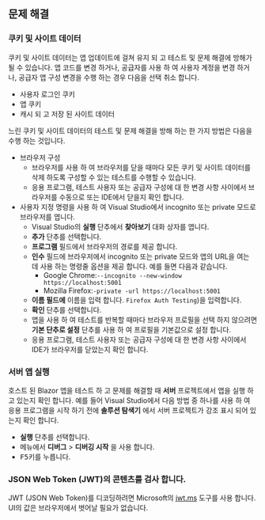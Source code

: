 ## <a name="troubleshoot"></a>문제 해결

### <a name="cookies-and-site-data"></a>쿠키 및 사이트 데이터

쿠키 및 사이트 데이터는 앱 업데이트에 걸쳐 유지 되 고 테스트 및 문제 해결에 방해가 될 수 있습니다. 앱 코드를 변경 하거나, 공급자를 사용 하 여 사용자 계정을 변경 하거나, 공급자 앱 구성 변경을 수행 하는 경우 다음을 선택 취소 합니다.

* 사용자 로그인 쿠키
* 앱 쿠키
* 캐시 되 고 저장 된 사이트 데이터

느린 쿠키 및 사이트 데이터의 테스트 및 문제 해결을 방해 하는 한 가지 방법은 다음을 수행 하는 것입니다.

* 브라우저 구성
  * 브라우저를 사용 하 여 브라우저를 닫을 때마다 모든 쿠키 및 사이트 데이터를 삭제 하도록 구성할 수 있는 테스트를 수행할 수 있습니다.
  * 응용 프로그램, 테스트 사용자 또는 공급자 구성에 대 한 변경 사항 사이에서 브라우저를 수동으로 또는 IDE에서 닫을지 확인 합니다.
* 사용자 지정 명령을 사용 하 여 Visual Studio에서 incognito 또는 private 모드로 브라우저를 엽니다.
  * Visual Studio의 **실행** 단추에서 **찾아보기** 대화 상자를 엽니다.
  * **추가** 단추를 선택합니다.
  * **프로그램** 필드에서 브라우저의 경로를 제공 합니다.
  * **인수** 필드에 브라우저에서 incognito 또는 private 모드와 앱의 URL을 여는 데 사용 하는 명령줄 옵션을 제공 합니다. 예를 들면 다음과 같습니다.
    * Google Chrome:`--incognito --new-window https://localhost:5001`
    * Mozilla Firefox:`-private -url https://localhost:5001`
  * **이름 필드에** 이름을 입력 합니다. `Firefox Auth Testing`)을 입력합니다.
  * **확인** 단추를 선택합니다.
  * 앱을 사용 하 여 테스트를 반복할 때마다 브라우저 프로필을 선택 하지 않으려면 **기본 단추로 설정** 단추를 사용 하 여 프로필을 기본값으로 설정 합니다.
  * 응용 프로그램, 테스트 사용자 또는 공급자 구성에 대 한 변경 사항 사이에서 IDE가 브라우저를 닫았는지 확인 합니다.

### <a name="run-the-server-app"></a>서버 앱 실행

호스트 된 Blazor 앱을 테스트 하 고 문제를 해결할 때 **서버** 프로젝트에서 앱을 실행 하 고 있는지 확인 합니다. 예를 들어 Visual Studio에서 다음 방법 중 하나를 사용 하 여 응용 프로그램을 시작 하기 전에 **솔루션 탐색기** 에서 서버 프로젝트가 강조 표시 되어 있는지 확인 합니다.

* **실행** 단추를 선택합니다.
* 메뉴에서 **디버그**  >  **디버깅 시작** 을 사용 합니다.
* <kbd>F5</kbd>키를 누릅니다.

### <a name="inspect-the-content-of-a-json-web-token-jwt"></a>JSON Web Token (JWT)의 콘텐츠를 검사 합니다.

JWT (JSON Web Token)를 디코딩하려면 Microsoft의 [jwt.ms](https://jwt.ms/) 도구를 사용 합니다. UI의 값은 브라우저에서 벗어날 필요가 없습니다.
